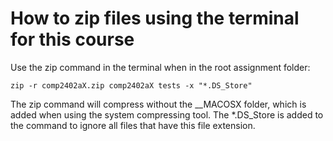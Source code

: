 # How to zip files using the terminal for this course

Use the zip command in the terminal when in the root assignment folder:

    zip -r comp2402aX.zip comp2402aX tests -x "*.DS_Store"

The zip command will compress without the __MACOSX folder, which is added when using the system compressing tool. The *.DS\_Store is added to the command to ignore all files that have this file extension.